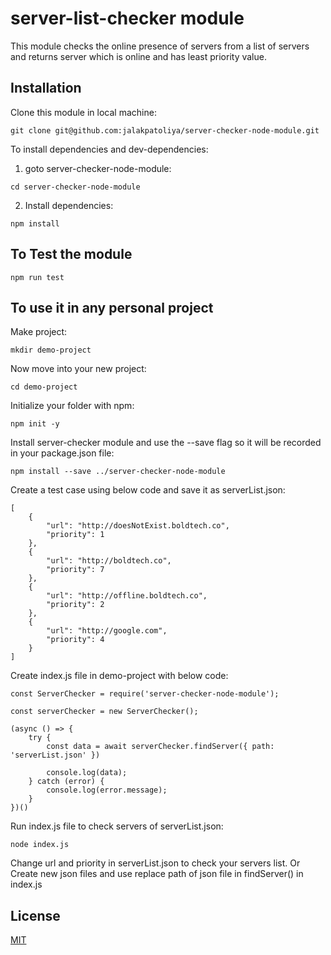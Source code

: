 # server-list-checker module
This module checks the online presence of servers from a list of servers and returns server which is online and has least priority value.

## Installation
Clone this module in local machine:
```
git clone git@github.com:jalakpatoliya/server-checker-node-module.git 
```

To install dependencies and dev-dependencies:
1. goto server-checker-node-module:
```
cd server-checker-node-module
```
2. Install dependencies:
```
npm install
```

## To Test the module
```
npm run test
```

## To use it in any personal project
Make project:
```
mkdir demo-project
```

Now move into your new project:
```
cd demo-project
```

Initialize your folder with npm:
```
npm init -y 
```

Install server-checker module and use the --save flag so it will be recorded in your package.json file:
```
npm install --save ../server-checker-node-module
```

Create a test case using below code and save it as serverList.json:
```
[
    {
        "url": "http://doesNotExist.boldtech.co",
        "priority": 1
    },
    {
        "url": "http://boldtech.co",
        "priority": 7
    },
    {
        "url": "http://offline.boldtech.co",
        "priority": 2
    },
    {
        "url": "http://google.com",
        "priority": 4
    }
]
```

Create index.js file in demo-project with below code:
```
const ServerChecker = require('server-checker-node-module');

const serverChecker = new ServerChecker();

(async () => {
    try {
        const data = await serverChecker.findServer({ path: 'serverList.json' })

        console.log(data);
    } catch (error) {
        console.log(error.message);
    }
})()
```

Run index.js file to check servers of serverList.json:
```
node index.js
```

Change url and priority in serverList.json to check your servers list.
Or
Create new json files and use replace path of json file in findServer() in index.js

## License
[MIT](https://choosealicense.com/licenses/mit/)

